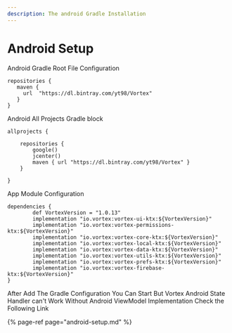```yaml
---
description: The android Gradle Installation
---
```


# Android Setup

Android Gradle Root File Configuration

```text
repositories {
   maven {
     url  "https://dl.bintray.com/yt98/Vortex"
   }
}
```

Android All Projects Gradle block 

```text
allprojects {

    repositories {
        google()
        jcenter()
        maven { url "https://dl.bintray.com/yt98/Vortex" }
    }

}
```

App Module Configuration

```text
dependencies {
        def VortexVersion = "1.0.13"
        implementation "io.vortex:vortex-ui-ktx:${VortexVersion}"
        implementation "io.vortex:vortex-permissions-ktx:${VortexVersion}"
        implementation "io.vortex:vortex-core-ktx:${VortexVersion}"
        implementation "io.vortex:vortex-local-ktx:${VortexVersion}"
        implementation "io.vortex:vortex-data-ktx:${VortexVersion}"
        implementation "io.vortex:vortex-utils-ktx:${VortexVersion}"
        implementation "io.vortex:vortex-prefs-ktx:${VortexVersion}"
        implementation "io.vortex:vortex-firebase-ktx:${VortexVersion}"
}
```

After Add The Gradle Configuration You Can Start But Vortex Android State Handler can't Work Without Android ViewModel Implementation Check the Following Link

{% page-ref page="android-setup.md" %}

